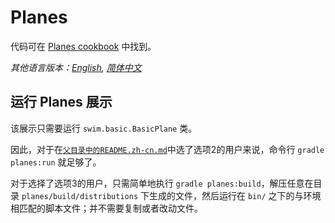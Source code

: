 # Planes

代码可在 [Planes cookbook](https://swimos.org/tutorials/planes/) 中找到。

*其他语言版本：[English](README.md), [简体中文](README.zh-cn.md)*

## 运行 Planes 展示

该展示只需要运行 `swim.basic.BasicPlane` 类。

因此，对于在[`父目录中的README.zh-cn.md`](../README.zh-cn.md)中选了选项2的用户来说，命令行 `gradle planes:run` 就足够了。

对于选择了选项3的用户，只需简单地执行 `gradle planes:build`，解压任意在目录 `planes/build/distributions` 下生成的文件，然后运行在 `bin/` 之下的与环境相匹配的脚本文件；并不需要复制或者改动文件。
